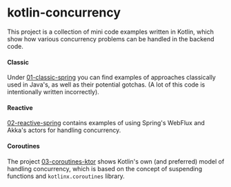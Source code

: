 # kotlin-concurrency
This project is a collection of mini code examples written in Kotlin,
which show how various concurrency problems can be handled in the backend code.

#### Classic
Under [01-classic-spring](https://github.com/ilya40umov/kotlin-concurrency/tree/main/01-classic-spring)
you can find examples of approaches classically used in Java's, as well as their potential gotchas.
(A lot of this code is intentionally written incorrectly).

#### Reactive
[02-reactive-spring](https://github.com/ilya40umov/kotlin-concurrency/tree/main/02-reactive-spring)
contains examples of using Spring's WebFlux and Akka's actors for handling concurrency.

#### Coroutines
The project [03-coroutines-ktor](https://github.com/ilya40umov/kotlin-concurrency/tree/main/03-coroutines-ktor)
shows Kotlin's own (and preferred) model of handling concurrency, 
which is based on the concept of suspending functions and `kotlinx.coroutines` library.